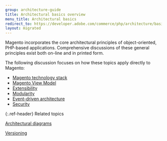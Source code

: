 ```yaml
---
group: architecture-guide
title: Architectural basics overview
menu_title: Architectural basics
redirect_to: https://developer.adobe.com/commerce/php/architecture/basics/
layout: migrated
---
```


Magento incorporates the core architectural principles of object-oriented, PHP-based applications. Comprehensive discussions of these general principles exist both on-line and in printed form.

The following discussion focuses on how these topics apply directly to Magento:

*  [Magento technology stack]({{page.baseurl}}/install-gde/system-requirements.html)
*  [Magento View Model]({{page.baseurl}}/extension-dev-guide/view-models.html)
*  [Extensibility]({{page.baseurl}}/architecture/extensibility.html)
*  [Modularity]({{page.baseurl}}/architecture/extensibility.html#modularity)
*  [Event-driven architecture]({{page.baseurl}}/extension-dev-guide/events-and-observers.html)
*  [Security]({{page.baseurl}}/architecture/security_intro.html)

{:.ref-header}
Related topics

[Architectural diagrams]({{page.baseurl}}/architecture/archi_perspectives/arch_diagrams.html)

[Versioning]({{page.baseurl}}/extension-dev-guide/versioning/)
